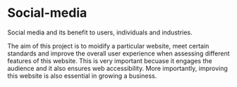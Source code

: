 # Social-media 

Social media and its benefit to users, individuals and industries.

The aim of this project is to moidify a particular website, meet certain standards and improve the overall user experience when assessing different features of this website. This is very important becuase it engages the audience and it also ensures web accessibility. More importantly, improving this website is also essential in growing a business.


